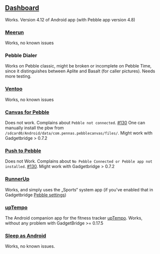 ## [Dashboard](https://play.google.com/store/apps/details?id=com.wordpress.ninedof.dashboard)
Works. Version 4.12 of Android app (with Pebble app version 4.8)
### [Meerun](https://play.google.com/store/apps/details?id=com.bwa.meerun)
Works, no known issues
### Pebble Dialer
Works on Pebble classic, might be broken or incomplete on Pebble Time, since it distinguishes between Aplite and Basalt (for caller pictures). Needs more testing.
### [Ventoo](https://play.google.com/store/apps/details?id=com.njackson)
Works, no known issues
### [Canvas for Pebble](https://play.google.com/store/apps/details?id=com.pennas.pebblecanvas)
Does not work. Complains about `Pebble not connected`. [#130](../issues/130) One can manually install the pbw from `/sdcard0/Android/data/com.pennas.pebblecanvas/files/`. Might work with Gadgetbridge > 0.7.2
### [Push to Pebble](https://play.google.com/store/apps/details?id=com.mohammadag.pushtopebble)
Does not Work. Complains about `No Pebble Connected or Pebble app not installed`. [#130](../issues/130).  Might work with Gadgetbridge > 0.7.2
### [RunnerUp](https://f-droid.org/repository/browse/?fdfilter=runnerup&fdid=org.runnerup)
Works, and simply uses the „Sports“ system app (if you've enabled that in Gadgetbridge [Pebble settings](https://github.com/Freeyourgadget/Gadgetbridge/wiki/Configuration#pebble-specific-settings))
### [upTempo](https://play.google.com/store/apps/details?id=com.vssh.uptempo)
The Android companion app for the fitness tracker [upTempo](https://apps.getpebble.com/en_US/application/556c1dc2e42ea416be0000aa). Works, without any problem with GadgetBridge >= 0.17.5
### [Sleep as Android](https://play.google.com/store/apps/details?id=com.urbandroid.sleep)
Works, no known issues.
